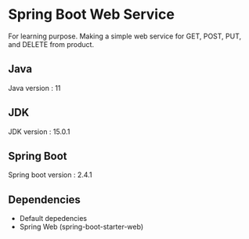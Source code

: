 # Spring Boot Web Service

For learning purpose. Making a simple web service for GET, POST, PUT, and DELETE from product.

## Java

Java version : 11

## JDK

JDK version : 15.0.1

## Spring Boot

Spring boot version : 2.4.1

## Dependencies

- Default depedencies
- Spring Web (spring-boot-starter-web)
